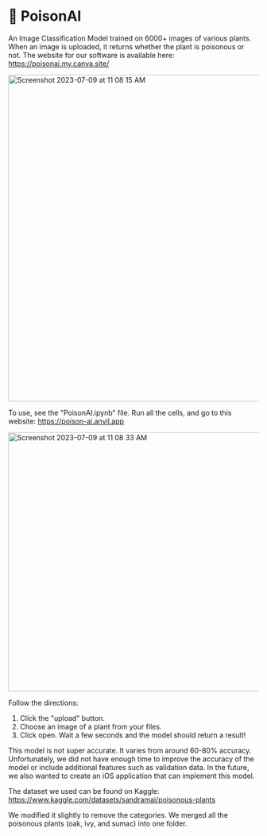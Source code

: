 # 🌿 PoisonAI
An Image Classification Model trained on 6000+ images of various plants. When an image is uploaded, it returns whether the plant is poisonous or not. The website for our software is available here: https://poisonai.my.canva.site/

<img width="658" alt="Screenshot 2023-07-09 at 11 08 15 AM" src="https://github.com/rishabjainX/PoisonAI/assets/86537371/6c457dfd-e172-4a72-bdf1-389bf85b22eb">

To use, see the "PoisonAI.ipynb" file. Run all the cells, and go to this website: https://poison-ai.anvil.app

<img width="522" alt="Screenshot 2023-07-09 at 11 08 33 AM" src="https://github.com/rishabjainX/PoisonAI/assets/86537371/800057d3-1939-4056-8112-71ca14088a32">

Follow the directions:
1) Click the "upload" button.
2) Choose an image of a plant from your files.
3) Click open. Wait a few seconds and the model should return a result!

This model is not super accurate. It varies from around 60-80% accuracy. Unfortunately, we did not have enough time to improve the accuracy of the model or include additional features such as validation data. In the future, we also wanted to create an iOS application that can implement this model.

The dataset we used can be found on Kaggle: https://www.kaggle.com/datasets/sandramai/poisonous-plants

We modified it slightly to remove the categories. We merged all the poisonous plants (oak, ivy, and sumac) into one folder.
